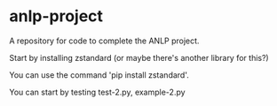 # anlp-project
A repository for code to complete the ANLP project. 

Start by installing zstandard (or maybe there's another library for this?)

You can use the command 'pip install zstandard'. 

You can start by testing test-2.py, example-2.py

